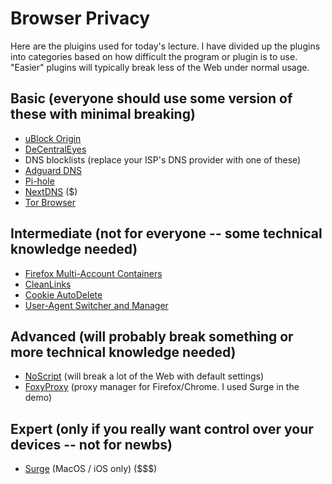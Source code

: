 # Browser Privacy

Here are the pluigins used for today's lecture. I have divided up the plugins into categories based on how difficult the program or plugin is to use. "Easier" plugins will typically break less of the Web under normal usage. 

Basic (everyone should use some version of these with minimal breaking)
---
- [uBlock Origin](https://github.com/gorhill/uBlock)
- [DeCentralEyes](https://git.synz.io/Synzvato/decentraleyes)
- DNS blocklists (replace your ISP's DNS provider with one of these)
-	[Adguard DNS](https://adguard-dns.io/en/welcome.html)
-	[Pi-hole](https://pi-hole.net)
-	[NextDNS](https://nextdns.io) ($)
- [Tor Browser](https://www.torproject.org)

Intermediate (not for everyone -- some technical knowledge needed)
---
- [Firefox Multi-Account Containers](https://addons.mozilla.org/en-US/firefox/addon/multi-account-containers)
- [CleanLinks](https://github.com/Cimbali/CleanLinks)
- [Cookie AutoDelete](https://github.com/Cookie-AutoDelete/Cookie-AutoDelete)
- [User-Agent Switcher and Manager](https://github.com/ray-lothian/UserAgent-Switcher)

Advanced (will probably break something or more technical knowledge needed)
---
- [NoScript](https://github.com/hackademix/noscript) (will break a lot of the Web with default settings)
- [FoxyProxy](https://github.com/foxyproxy/firefox-extension) (proxy manager for Firefox/Chrome. I used Surge in the demo)

Expert (only if you really want control over your devices -- not for newbs)
---
- [Surge](https://nssurge.com) (MacOS / iOS only) ($$$)


